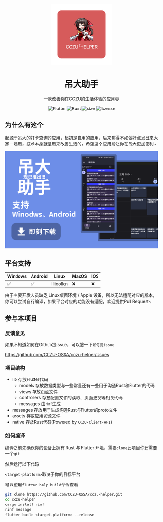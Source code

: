 <div align=center>
  <img width=200 src="assets\cczu_helper_icon.png"  alt="图标"/>
  <h1 align="center">吊大助手</h1>
</div>

<div align=center>

一款改善你在CCZU的生活体验的应用😋

<img src="https://img.shields.io/badge/flutter-3+-blue" alt="Flutter">
  <img src="https://img.shields.io/badge/Rust-2021-brown" alt="Rust">
  <img src="https://img.shields.io/github/languages/code-size/CCZU-OSSA/cczu-helper?color=green" alt="size">
  <img src="https://img.shields.io/github/license/CCZU-OSSA/cczu-helper" alt="license">
</div>

## 为什么有这个

起源于吊大的打卡查询的应用，起初是自用的应用，后来觉得不如做好点发出来大家一起用，技术本身就是用来改善生活的，希望这个应用能让你在吊大更加便利~

[![图片](doc/screenshot.png)](https://github.com/CCZU-OSSA/cczu-helper/releases/latest)

## 平台支持

| Windows | Android | Linux      | MacOS | IOS |
| ------- | ------- | ---------- | ----- | --- |
| ✅       | ✅       | lliioollcn | ❌     | ❌   |

由于主要开发人员缺乏 Linux桌面环境 / Apple 设备，所以无法适配对应的版本，你可以尝试自行编译，如果平台对应的功能没有适配，欢迎提供Pull Request~

## 参与本项目

### 反馈意见

如果不知道如何在Github提issue，可以搜一下`如何提issue`

https://github.com/CCZU-OSSA/cczu-helper/issues

### 项目结构

- lib 存放Flutter代码
    - models 存放数据类型与一些常量还有一些用于沟通Rust和Flutter的代码
    - views 存放页面文件
    - controllers 存放配置文件的读取、页面更换等相关代码
    - messages 由rinf生成
 - messages 存放用于生成沟通Rust与Flutter的proto文件
 - assets 存放应用资源文件
 - native 存放Rust代码(Powered by `CCZU-Client-API`)

### 如何编译

编译之前先确保你的设备上拥有 Rust 与 Flutter 环境，需要`clone`此项目你还需要一个`git`

然后运行以下代码

`<target-platform>`取决于你的目标平台

可以使用`flutter help build`命令查看

```sh
git clone https://github.com/CCZU-OSSA/cczu-helper.git
cd cczu-helper
cargo install rinf
rinf message
flutter build <target-platform> --release
```
